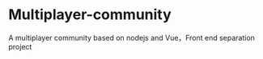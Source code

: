 # Multiplayer-community
A multiplayer community based on nodejs and Vue，Front end separation project
